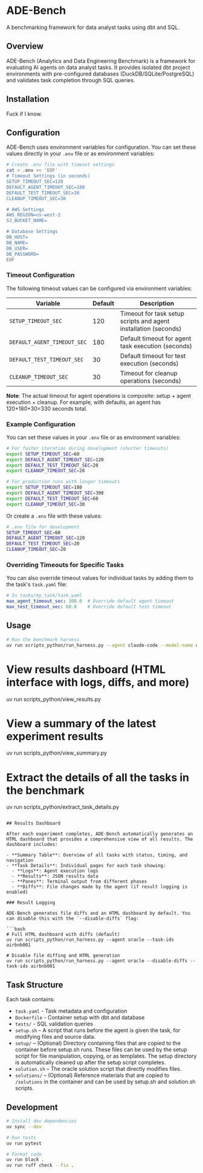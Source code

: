 # ADE-Bench

A benchmarking framework for data analyst tasks using dbt and SQL.

## Overview

ADE-Bench (Analytics and Data Engineering Benchmark) is a framework for evaluating AI agents on data analyst tasks. It provides isolated dbt project environments with pre-configured databases (DuckDB/SQLite/PostgreSQL) and validates task completion through SQL queries.

## Installation

Fuck if I know.

## Configuration

ADE-Bench uses environment variables for configuration. You can set these values directly in your `.env` file or as environment variables:

```bash
# Create .env file with timeout settings
cat > .env << 'EOF'
# Timeout Settings (in seconds)
SETUP_TIMEOUT_SEC=120
DEFAULT_AGENT_TIMEOUT_SEC=180
DEFAULT_TEST_TIMEOUT_SEC=30
CLEANUP_TIMEOUT_SEC=30

# AWS Settings
AWS_REGION=us-west-2
S3_BUCKET_NAME=

# Database Settings
DB_HOST=
DB_NAME=
DB_USER=
DB_PASSWORD=
EOF
```

### Timeout Configuration

The following timeout values can be configured via environment variables:

| Variable | Default | Description |
|----------|---------|-------------|
| `SETUP_TIMEOUT_SEC` | 120 | Timeout for task setup scripts and agent installation (seconds) |
| `DEFAULT_AGENT_TIMEOUT_SEC` | 180 | Default timeout for agent task execution (seconds) |
| `DEFAULT_TEST_TIMEOUT_SEC` | 30 | Default timeout for test execution (seconds) |
| `CLEANUP_TIMEOUT_SEC` | 30 | Timeout for cleanup operations (seconds) |

**Note**: The actual timeout for agent operations is composite: setup + agent execution + cleanup. For example, with defaults, an agent has 120+180+30=330 seconds total.

### Example Configuration

You can set these values in your `.env` file or as environment variables:

```bash
# For faster iteration during development (shorter timeouts)
export SETUP_TIMEOUT_SEC=60
export DEFAULT_AGENT_TIMEOUT_SEC=120
export DEFAULT_TEST_TIMEOUT_SEC=20
export CLEANUP_TIMEOUT_SEC=20

# For production runs with longer timeouts
export SETUP_TIMEOUT_SEC=180
export DEFAULT_AGENT_TIMEOUT_SEC=300
export DEFAULT_TEST_TIMEOUT_SEC=60
export CLEANUP_TIMEOUT_SEC=30
```

Or create a `.env` file with these values:
```bash
# .env file for development
SETUP_TIMEOUT_SEC=60
DEFAULT_AGENT_TIMEOUT_SEC=120
DEFAULT_TEST_TIMEOUT_SEC=20
CLEANUP_TIMEOUT_SEC=20
```

### Overriding Timeouts for Specific Tasks

You can also override timeout values for individual tasks by adding them to the task's `task.yaml` file:

```yaml
# In tasks/my_task/task.yaml
max_agent_timeout_sec: 300.0  # Override default agent timeout
max_test_timeout_sec: 60.0    # Override default test timeout
```

## Usage

```bash
# Run the benchmark harness
uv run scripts_python/run_harness.py --agent claude-code --model-name claude-sonnet-4-20250514 --dataset-config datasets/ade-bench-core.yaml


```

# View results dashboard (HTML interface with logs, diffs, and more)
uv run scripts_python/view_results.py

# View a summary of the latest experiment results
uv run scripts_python/view_summary.py

# Extract the details of all the tasks in the benchmark
uv run scripts_python/extract_task_details.py
```

## Results Dashboard

After each experiment completes, ADE-Bench automatically generates an HTML dashboard that provides a comprehensive view of all results. The dashboard includes:

- **Summary Table**: Overview of all tasks with status, timing, and navigation
- **Task Details**: Individual pages for each task showing:
  - **Logs**: Agent execution logs
  - **Results**: JSON results data
  - **Panes**: Terminal output from different phases
  - **Diffs**: File changes made by the agent (if result logging is enabled)

### Result Logging

ADE-Bench generates file diffs and an HTML dashboard by default. You can disable this with the `--disable-diffs` flag:

```bash
# Full HTML dashboard with diffs (default)
uv run scripts_python/run_harness.py --agent oracle --task-ids airbnb001

# Disable file diffing and HTML generation
uv run scripts_python/run_harness.py --agent oracle --disable-diffs --task-ids airbnb001
```

## Task Structure

Each task contains:
- `task.yaml` - Task metadata and configuration
- `Dockerfile` - Container setup with dbt and database
- `tests/` - SQL validation queries
- `setup.sh` – A script that runs before the agent is given the task, for modifying files and source data.
- `setup/` – (Optional) Directory containing files that are copied to the container before setup.sh runs. These files can be used by the setup script for file manipulation, copying, or as templates. The setup directory is automatically cleaned up after the setup script completes.
- `solution.sh` – The oracle solution script that directly modifies files.
- `solutions/` – (Optional) Reference materials that are copied to `/solutions` in the container and can be used by setup.sh and solution.sh scripts.

## Development

```bash
# Install dev dependencies
uv sync --dev

# Run tests
uv run pytest

# Format code
uv run black .
uv run ruff check --fix .
```